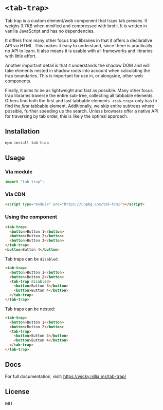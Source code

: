 # `<tab-trap>`

Tab trap is a custom element/web component that traps tab presses. It weighs 0.7KB when minified and compressed with brotli. It is written in vanilla JavaScript and has no dependencies.

It differs from many other focus trap libraries in that it offers a declarative API via HTML. This makes it easy to understand, since there is practically no API to learn. It also means it is usable with all frameworks and libraries with little effort.

Another important detail is that it understands the shadow DOM and will take elements nested in shadow roots into account when calculating the trap boundaries. This is important for use in, or alongside, other web components.

Finally, it aims to be as lightweight and fast as possible. Many other focus trap libraries traverse the entire sub-tree, collecting all tabbable elements. Others find both the first and last tabbable elements. `<tab-trap>` only has to find the _first_ tabbable element. Additionally, we skip entire subtrees where possible, further speeding up the search. Unless browsers offer a native API for traversing by tab order, this is likely the optimal approach.

## Installation

```bash
npm install tab-trap
```

## Usage

### Via module

```js
import "tab-trap";
```

### Via CDN

```html
<script type="module" src="https://unpkg.com/tab-trap"></script>
```

### Using the component

```html
<tab-trap>
  <button>Button 1</button>
  <button>Button 2</button>
  <button>Button 3</button>
</tab-trap>
<button>Button 4</button>
```

Tab traps can be `disabled`:

```html
<tab-trap>
  <button>Button 1</button>
  <button>Button 2</button>
  <tab-trap disabled>
    <button>Button 3</button>
    <button>Button 4</button>
  </tab-trap>
</tab-trap>
```

Tab traps can be nested:

```html
<tab-trap>
  <button>Button 1</button>
  <button>Button 2</button>
  <tab-trap>
    <button>Button 3</button>
    <button>Button 4</button>
  </tab-trap>
</tab-trap>
```

## Docs

For full documentation, visit: https://wicky.nillia.ms/tab-trap/

## License

MIT
